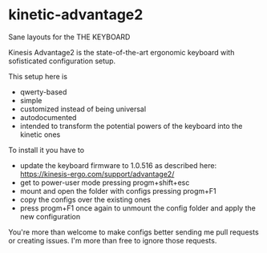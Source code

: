 # kinetic-advantage2
Sane layouts for the THE KEYBOARD

Kinesis Advantage2 is the state-of-the-art ergonomic keyboard with sofisticated configuration setup.

This setup here is

* qwerty-based
* simple
* customized instead of being universal
* autodocumented
* intended to transform the potential powers of the keyboard into the kinetic ones

To install it you have to

* update the keyboard firmware to 1.0.516 as described here: https://kinesis-ergo.com/support/advantage2/
* get to power-user mode pressing progm+shift+esc
* mount and open the folder with configs pressing progm+F1
* copy the configs over the existing ones
* press progm+F1 once again to unmount the config folder and apply the new configuration

You're more than welcome to make configs better sending me pull requests or creating issues. I'm more than free to ignore those requests.

